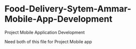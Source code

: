 # Food-Delivery-Sytem-Ammar-Mobile-App-Development
Project Mobile Application Development



Need both of this file for Project Mobile app

